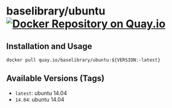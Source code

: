# baselibrary/ubuntu [![Docker Repository on Quay.io](https://quay.io/repository/baselibrary/ubuntu/status "Docker Repository on Quay.io")](https://quay.io/repository/baselibrary/ubuntu)

## Installation and Usage

    docker pull quay.io/baselibrary/ubuntu:${VERSION:-latest}

## Available Versions (Tags)

* `latest`: ubuntu 14.04
* `14.04`: ubuntu 14.04

